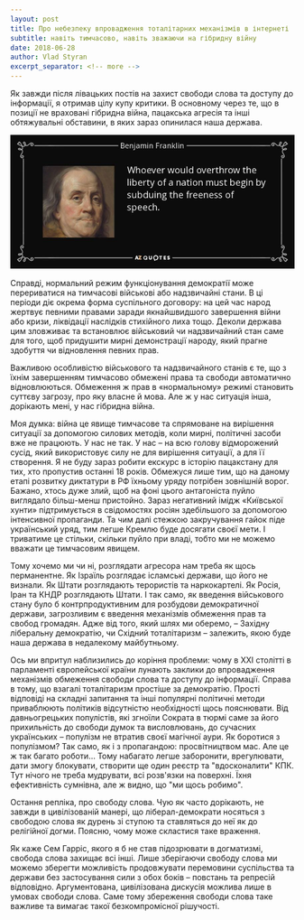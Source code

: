 ```yaml
---
layout: post
title: Про небезпеку впровадження тоталітарних механізмів в інтернеті
subtitle: навіть тимчасово, навіть зважаючи на гібридну війну
date: 2018-06-28
author: Vlad Styran
excerpt_separator: <!-- more -->
---
```

Як завжди після лівацьких постів на захист свободи слова та доступу до інформації, я отримав цілу купу критики. В основному через те, що в позиції не враховані гібридна війна, пацакська агресія та інші обтяжувальні обставини, в яких зараз опинилася наша держава.

![Franklin on Liberty](/img/franklin-on-liberty.jpeg)

<!-- more -->

Справді, нормальний режим функціонування демократії може перериватися на тимчасові військові або надзвичайні стани. В ці періоди діє окрема форма суспільного договору: на цей час народ жертвує певними правами заради якнайшвидшого завершення війни або кризи, ліквідації наслідків стихійного лиха тощо. Деколи держава цим зловживає та встановлює військовий чи надзвичайний стан саме для того, щоб придушити мирні демонстрації народу, який прагне здобуття чи відновлення певних прав.

Важливою особливістю військового та надзвичайного станів є те, що з їхнім завершенням тимчасово обмежені права та свободи автоматично відновлюються. Обмеження ж прав в «нормальному» режимі становить суттєву загрозу, про яку власне й мова. Але ж у нас ситуація інша, дорікають мені, у нас гібридна війна.

Моя думка: війна це явище тимчасове та спрямоване на вирішення ситуації за допомогою силових методів, коли мирні, політичні засоби вже не працюють. У нас не так. У нас – на всю голову відморожений сусід, який використовує силу не для вирішення ситуації, а для її створення. Я не буду зараз робити екскурс в історію пацакстану для тих, хто пропустив останні 18 років. Обмежуся лише тим, що на даному етапі розвитку диктатури в РФ їхньому уряду потрібен зовнішній ворог. Бажано, хтось дуже злий, щоб на фоні цього антагоніста пуйло виглядало більш-менш пристойно. Зараз негативний імідж «Київської хунти» підтримується в свідомостях росіян здебільшого за допомогою інтенсивної пропаганди. Та чим далі стежкою закручування гайок піде український уряд, тим легше Кремлю буде досягати своєї мети. І триватиме це стільки, скільки пуйло при владі, тобто ми не можемо вважати це тимчасовим явищем.

Тому хочемо ми чи ні, розглядати агресора нам треба як щось перманентне. Як Ізраїль розглядає ісламські держави, що його не визнали. Як Штати розглядають терористів та наркокартелі. Як Росія, Іран та КНДР розглядають Штати. І так само, як введення військового стану було б контрпродуктивним для розбудови демократичної держави, загрозливим є введення механізмів обмеження прав та свобод громадян. Адже від того, який шлях ми оберемо, – Західну ліберальну демократію, чи Східний тоталітаризм – залежить, якою буде наша держава в недалекому майбутньому.

Ось ми впритул наблизились до коріння проблеми: чому в ХХІ столітті в парламенті європейської країни лунають заклики до впровадження механізмів обмеження свободи слова та доступу до інформації. Справа в тому, що взагалі тоталітаризм простіше за демократію. Прості відповіді на складні запитання та інші популярні політичні методи приваблюють політиків відсутністю необхідності щось пояснювати. Від давньогрецьких популістів, які згноїли Сократа в тюрмі саме за його прихильність до свободи думок та висловлювань, до сучасних українських – популізм не втратив своєї магічної аури. Як боротися з популізмом? Так само, як і з пропагандою: просвітництвом мас. Але це ж так багато роботи… Тому набагато легше заборонити, врегулювати, дати змогу блокувати, створити ще один реєстр та "вдосконалити" КПК. Тут нічого не треба мудрувати, всі розв'язки на поверхні. Їхня ефективність сумнівна, але ж видно, що "ми щось робимо".

Остання репліка, про свободу слова. Чую як часто дорікають, не завжди в цивілізованій манері, що ліберал-демократи носяться з свободою слова як дурень зі ступою та ставляться до неї як до релігійної догми. Поясню, чому може скластися таке враження.

Як каже Сем Гарріс, якого я б не став підозрювати в догматизмі, свобода слова захищає всі інші. Лише зберігаючи свободу слова ми можемо зберегти можливість продовжувати перемовини суспільства та держави без застосування сили з обох боків – повстань та репресій відповідно. Аргументована, цивілізована дискусія можлива лише в умовах свободи слова. Саме тому збереження свободи слова таке важливе та вимагає такої безкомпромісної рішучості.